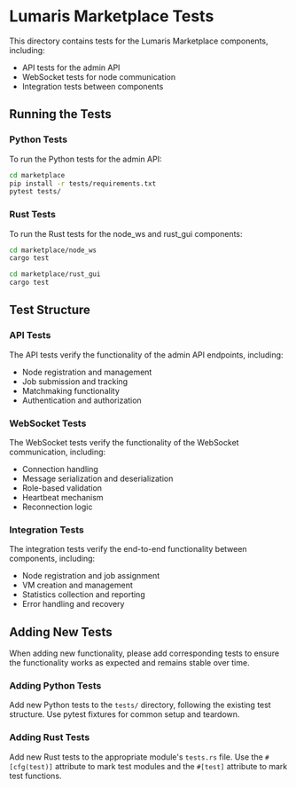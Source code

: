 # Lumaris Marketplace Tests

This directory contains tests for the Lumaris Marketplace components, including:

- API tests for the admin API
- WebSocket tests for node communication
- Integration tests between components

## Running the Tests

### Python Tests

To run the Python tests for the admin API:

```bash
cd marketplace
pip install -r tests/requirements.txt
pytest tests/
```

### Rust Tests

To run the Rust tests for the node_ws and rust_gui components:

```bash
cd marketplace/node_ws
cargo test

cd marketplace/rust_gui
cargo test
```

## Test Structure

### API Tests

The API tests verify the functionality of the admin API endpoints, including:

- Node registration and management
- Job submission and tracking
- Matchmaking functionality
- Authentication and authorization

### WebSocket Tests

The WebSocket tests verify the functionality of the WebSocket communication, including:

- Connection handling
- Message serialization and deserialization
- Role-based validation
- Heartbeat mechanism
- Reconnection logic

### Integration Tests

The integration tests verify the end-to-end functionality between components, including:

- Node registration and job assignment
- VM creation and management
- Statistics collection and reporting
- Error handling and recovery

## Adding New Tests

When adding new functionality, please add corresponding tests to ensure the functionality works as expected and remains stable over time.

### Adding Python Tests

Add new Python tests to the `tests/` directory, following the existing test structure. Use pytest fixtures for common setup and teardown.

### Adding Rust Tests

Add new Rust tests to the appropriate module's `tests.rs` file. Use the `#[cfg(test)]` attribute to mark test modules and the `#[test]` attribute to mark test functions.

